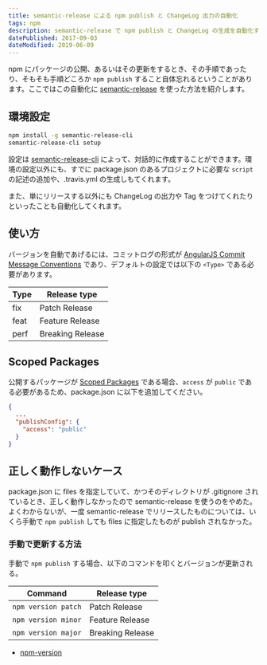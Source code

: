 ```yaml
---
title: semantic-release による npm publish と ChangeLog 出力の自動化
tags: npm
description: semantic-release で npm publish と ChangeLog の生成を自動化する。
datePublished: 2017-09-03
dateModified: 2019-06-09
---
```


npm にパッケージの公開、あるいはその更新をするとき、その手順であったり、そもそも手順どころか `npm publish` すること自体忘れるということがあります。ここではこの自動化に [semantic-release](https://www.npmjs.com/package/semantic-release) を使った方法を紹介します。

## 環境設定

```bash
npm install -g semantic-release-cli
semantic-release-cli setup
```

設定は [semantic-release-cli](https://www.npmjs.com/package/semantic-release-cli) によって、対話的に作成することができます。環境の設定以外にも、すでに package.json のあるプロジェクトに必要な `script` の記述の追加や、.travis.yml の生成しもてくれます。

また、単にリリースする以外にも ChangeLog の出力や Tag をつけてくれたりといったことも自動化してくれます。

## 使い方

バージョンを自動であげるには、コミットログの形式が [AngularJS Commit Message Conventions](https://github.com/angular/angular.js/blob/master/DEVELOPERS.md#type) であり、デフォルトの設定では以下の `<Type>` である必要があります。

| Type | Release type     |
| ---- | ---------------- |
| fix  | Patch Release    |
| feat | Feature Release  |
| perf | Breaking Release |

## Scoped Packages

公開するパッケージが [Scoped Packages](https://docs.npmjs.com/getting-started/scoped-packages) である場合、`access` が `public` である必要があるため、package.json に以下を追加してください。

```package.json
{
  ...
  "publishConfig": {
    "access": "public"
  }
}
```

## 正しく動作しないケース

package.json に files を指定していて、かつそのディレクトリが .gitignore されているとき、正しく動作しなかったので semantic-release を使うのをやめた。よくわからないが、一度 semantic-release でリリースしたものについては、いくら手動で `npm publish` しても files に指定したものが publish されなかった。

### 手動で更新する方法

手動で `npm publish` する場合、以下のコマンドを叩くとバージョンが更新される。

| Command             | Release type     |
| ------------------- | ---------------- |
| `npm version patch` | Patch Release    |
| `npm version minor` | Feature Release  |
| `npm version major` | Breaking Release |

- [npm-version](https://docs.npmjs.com/cli/version)
